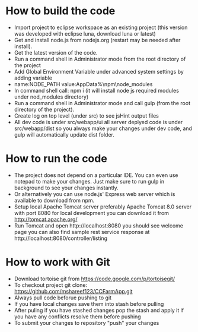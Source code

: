 How to build the code
=====================
* Import project to eclipse workspace as an existing project (this version was developed with eclipse luna, download luna or latest) 
* Get and install node.js from nodejs.org (restart may be needed after install).
* Get the latest version of the code.
* Run a command shell in Administrator mode from the root directory of the project
* Add Global Environment Variable under advanced system settings by adding variable 
*	name:NODE_PATH value:AppData%\npm\node_modules
* In command shell call: npm i (it will install node js required modules under nod_modules directory)
* Run a command shell in Administrator mode and call gulp (from the root directory of the project).
* Create log  on top level (under src) to see jsHint output files
* All dev code is under src/webapp/ui all server deplyed code is under src/webapp/dist  so you always make your changes under dev code, and gulp will automatically update dist folder.

How to run the code
===================

* The project does not depend on a particular IDE. You can even use notepad to make your changes. Just make sure to run gulp in background to see your changes instantly.
* Or alternatively you can use node.js' Express web server which is available to download from npm.
* Setup local Apache Tomcat server preferably Apache Tomcat 8.0 server with port 8080 for local development
you can download it from  http://tomcat.apache.org/
* Run Tomcat and open http://localhost:8080 you should see welcome page
you can also find sample rest service response at http://localhost:8080/controller/listing

How to work with Git
===================

* Download tortoise git from https://code.google.com/p/tortoisegit/
* To checkout project git clone: https://github.com/mshareef123/CCFarmApp.git
* Always pull code beforue pushing to git
* If you have local changes save them into stash before pulling
* After puling if you have stashed changes pop the stash and apply it if you have any conflicts resolve them before pushing
* To submit your changes to repository "push" your changes


